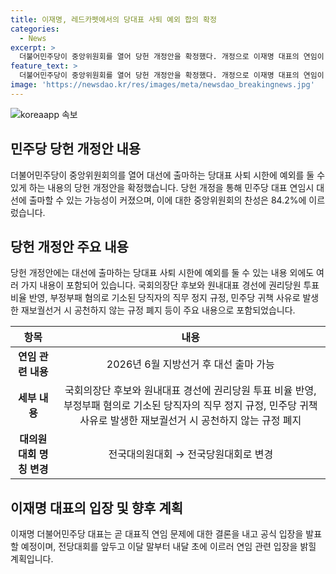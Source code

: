 ```yaml
---
title: 이재명, 레드카펫에서의 당대표 사퇴 예외 합의 확정
categories:
  - News
excerpt: >
  더불어민주당이 중앙위원회를 열어 당헌 개정안을 확정했다. 개정으로 이재명 대표의 연임이 가능해지며, 대선 출마도 가능해졌다. 당헌 개정안은 84.2% 찬성을 받아 가결되었고, 특별한 경우에는 사퇴 시한을 달리 정할 수 있는 조항이 추가되었다. 이에 따라 이 대표는 이달 말 또는 내달 초 연임 관련 입장을 밝힐 계획이며, 대표직 사퇴 후 대선에 도전할 가능성도 높아졌다.
feature_text: >
  더불어민주당이 중앙위원회를 열어 당헌 개정안을 확정했다. 개정으로 이재명 대표의 연임이 가능해지며, 대선 출마도 가능해졌다. 당헌 개정안은 84.2% 찬성을 받아 가결되었고, 특별한 경우에는 사퇴 시한을 달리 정할 수 있는 조항이 추가되었다. 이에 따라 이 대표는 이달 말 또는 내달 초 연임 관련 입장을 밝힐 계획이며, 대표직 사퇴 후 대선에 도전할 가능성도 높아졌다.
image: 'https://newsdao.kr/res/images/meta/newsdao_breakingnews.jpg'
---
```


<p><img src="https://newsdao.kr/res/images/meta/newsdao_breakingnews.jpg" alt="koreaapp 속보" /></p>

<h2 data-ke-size="size26">민주당 당헌 개정안 내용</h2>

<p data-ke-size="size16">더불어민주당이 중앙위원회의를 열어 대선에 출마하는 당대표 사퇴 시한에 예외를 둘 수 있게 하는 내용의 당헌 개정안을 확정했습니다. 당헌 개정을 통해 민주당 대표 연임시 대선에 출마할 수 있는 가능성이 커졌으며, 이에 대한 중앙위원회의 찬성은 84.2%에 이르렀습니다.</p>

<h2 data-ke-size="size26">당헌 개정안 주요 내용</h2>

<p data-ke-size="size16">당헌 개정안에는 대선에 출마하는 당대표 사퇴 시한에 예외를 둘 수 있는 내용 외에도 여러 가지 내용이 포함되어 있습니다. 국회의장단 후보와 원내대표 경선에 권리당원 투표 비율 반영, 부정부패 혐의로 기소된 당직자의 직무 정지 규정, 민주당 귀책 사유로 발생한 재보궐선거 시 공천하지 않는 규정 폐지 등이 주요 내용으로 포함되었습니다.</p>

<table>
<thead>
<tr>
<th>항목</th>
<th>내용</th>
</tr>
</thead>
<tbody>
<tr>
<td style="text-align: center; height: 17px;"><b>연임 관련 내용</b></td>
<td style="text-align: center; height: 17px;">2026년 6월 지방선거 후 대선 출마 가능</td>
</tr>
<tr>
<td style="text-align: center; height: 17px;"><b>세부 내용</b></td>
<td style="text-align: center; height: 17px;">국회의장단 후보와 원내대표 경선에 권리당원 투표 비율 반영, 부정부패 혐의로 기소된 당직자의 직무 정지 규정, 민주당 귀책 사유로 발생한 재보궐선거 시 공천하지 않는 규정 폐지</td>
</tr>
<tr>
<td style="text-align: center; height: 17px;"><b>대의원대회 명칭 변경</b></td>
<td style="text-align: center; height: 17px;">전국대의원대회 → 전국당원대회로 변경</td>
</tr>
</tbody>
</table>

<h2 data-ke-size="size26">이재명 대표의 입장 및 향후 계획</h2>

<p data-ke-size="size16">이재명 더불어민주당 대표는 곧 대표직 연임 문제에 대한 결론을 내고 공식 입장을 발표할 예정이며, 전당대회를 앞두고 이달 말부터 내달 초에 이르러 연임 관련 입장을 밝힐 계획입니다.</p>

